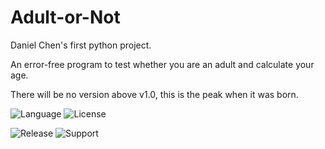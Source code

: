 # Adult-or-Not
Daniel Chen's first python project.

An error-free program to test whether you are an adult and calculate your age.

There will be no version above v1.0, this is the peak when it was born.

![Language](https://img.shields.io/badge/-Language-Python-orange?logo=Python)
![License](https://img.shields.io/github/license/8888668/Adult-or-Not)

![Release](https://img.shields.io/github/release/8888668/Adult-or-Not)
![Support](https://img.shields.io/badge/-Windows-blue?logo=Windows)
